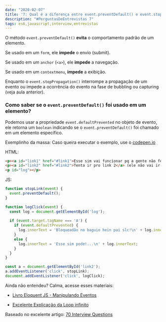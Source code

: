```yaml
---
date: "2020-02-07"
title: '7: Qual é a diferença entre event.preventDefault() e event.stopPropagation()?'
description: "#PerguntasDeEntrevistas 7"
tags: es6,javascript,interview,entrevistas
---
```


O método `event.preventDefault()` **evita** o comportamento padrão de um elemento.

Se usado em um `form`, ele **impede** o envio (submit).

Se usado em um `anchor` (`<a>`), ele **impede** a navegação.

Se usado em um `contextmenu`, **impede** a exibição.

Enquanto o `event.stopPropagation()` interrompe a propagação de um evento ou impede a ocorrência do evento na fase de bubbling ou capturing (veja aula anterior).

### Como saber se o `event.preventDefault()` foi usado em um elemento?

Podemos usar a propriedade `event.defaultPrevented` no objeto de evento, ele retorna um `boolean` indicando se o `event.preventDefault()` foi chamado em um elemento específico.

Exemplinho da massa:
Caso queira executar o exemplo, use o [codepen.io](http://codepen.io)

HTML:

```html
<p><a id="link1" href="#link1">Esse sim vai funcionar pq a gente não fez nada nele.</a></p>
<p><a id="link2" href="#link2">Tenta ir pro link 2</a> (ele não vai ir pq a gente bloqueou)</p>
<p id="log"></p>
```

JS:

```js
function stopLink(event) {
  event.preventDefault();
}

function logClick(event) {
  const log = document.getElementById('log');
 
  if (event.target.tagName === 'A') {
    if (event.defaultPrevented) {
      log.innerText = 'Bloqueadão no baguio hein pai slc!\n' + log.innerText;
    }
    else {
      log.innerText = 'Esse sim pode!...\n' + log.innerText;
    }
  }
}

const a = document.getElementById('link2');
a.addEventListener('click', stopLink);
document.addEventListener('click', logClick);
```

Ainda não entendeu? Calma, acesse esses materiais:

- [Livro Eloquent JS - Manipulando Eventos](https://github.com/braziljs/eloquente-javascript/blob/master/chapters/14-manipulando-eventos.md)

- [Excelente Explicação da Loop infinito](http://loopinfinito.com.br/2013/05/14/entendendo-captura-e-propagacao-de-eventos/)


Baseado no excelente artigo: [70 Interview Questions](https://dev.to/macmacky/70-javascript-interview-questions-5gfi#14-whats-the-difference-between-and-)